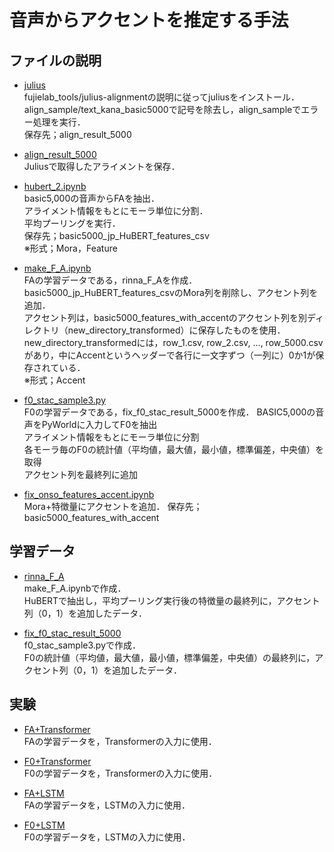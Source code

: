 # 音声からアクセントを推定する手法
## ファイルの説明
* [julius](https://github.com/fujielab/fujielab_tools/tree/main/julius-alignment)<br>
fujielab_tools/julius-alignmentの説明に従ってjuliusをインストール．<br>
align_sample/text_kana_basic5000で記号を除去し，align_sampleでエラー処理を実行．<br>
保存先；align_result_5000<br>

* [align_result_5000](./align_result_5000)<br>
Juliusで取得したアライメントを保存．<br>

* [hubert_2.ipynb](./hubert_2.ipynb)<br>
basic5,000の音声からFAを抽出．<br>
アライメント情報をもとにモーラ単位に分割．<br>
平均プーリングを実行．<br>
保存先；basic5000_jp_HuBERT_features_csv<br>
※形式；Mora，Feature

* [make_F_A.ipynb](./make_F_A.ipynb)<br>
FAの学習データである，rinna_F_Aを作成．<br>
basic5000_jp_HuBERT_features_csvのMora列を削除し、アクセント列を追加．<br>
アクセント列は，basic5000_features_with_accentのアクセント列を別ディレクトリ（new_directory_transformed）に保存したものを使用．<br>
new_directory_transformedには，row_1.csv, row_2.csv, ..., row_5000.csvがあり，中にAccentというヘッダーで各行に一文字ずつ（一列に）0か1が保存されている．<br>
※形式；Accent

* [f0_stac_sample3.py](./f0_stac_sample3.py)<br>
F0の学習データである，fix_f0_stac_result_5000を作成．
BASIC5,000の音声をPyWorldに入力してF0を抽出<br>
アライメント情報をもとにモーラ単位に分割<br>
各モーラ毎のF0の統計値（平均値，最大値，最小値，標準偏差，中央値）を取得<br>
アクセント列を最終列に追加<br>

* [fix_onso_features_accent.ipynb](./fix_onso_features_accent.ipynb)<br>
Mora+特徴量にアクセントを追加．
保存先；basic5000_features_with_accent<br>

## 学習データ
* [rinna_F_A](./rinna_F_A)<br>
make_F_A.ipynbで作成．<br>
HuBERTで抽出し，平均プーリング実行後の特徴量の最終列に，アクセント列（0，1）を追加したデータ．<br>

* [fix_f0_stac_result_5000](./fix_f0_stac_result_5000)<br>
f0_stac_sample3.pyで作成．<br>
F0の統計値（平均値，最大値，最小値，標準偏差，中央値）の最終列に，アクセント列（0，1）を追加したデータ．<br>


## 実験
* [FA+Transformer](./re5_TransF_FA.ipynb)<br>
FAの学習データを，Transformerの入力に使用．<br>

* [F0+Transformer](./re5_TransF_F0.ipynb)<br>
F0の学習データを，Transformerの入力に使用．<br>

* [FA+LSTM](./re5_LSTM_FA.ipynb)<br>
FAの学習データを，LSTMの入力に使用．<br>

* [F0+LSTM](./re5_LSTM_F0.ipynb)<br>
F0の学習データを，LSTMの入力に使用．<br>
